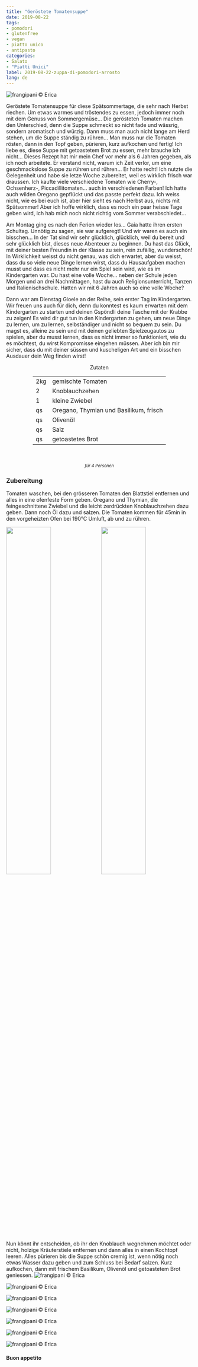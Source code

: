 ```yaml
---
title: "Geröstete Tomatensuppe"
date: 2019-08-22
tags:
- pomodori
- glutenfree
- vegan
- piatto unico
- antipasto
categories:
- Salato
- "Piatti Unici"
label: 2019-08-22-zuppa-di-pomodori-arrosto
lang: de 
---
```

![](../2019-08-22-zuppa-di-pomodori-arrosto/header.jpeg "frangipani © Erica")

Geröstete Tomatensuppe für diese Spätsommertage, die sehr nach Herbst riechen. Um etwas warmes und tröstendes zu essen, jedoch immer noch mit dem Genuss von Sommergemüse... Die gerösteten Tomaten machen den Unterschied, denn die Suppe schmeckt so nicht fade und wässrig, sondern aromatisch und würzig. Dann muss man auch nicht lange am Herd stehen, um die Suppe ständig zu rühren... Man muss nur die Tomaten rösten, dann in den Topf geben, pürieren, kurz aufkochen und fertig! Ich liebe es, diese Suppe mit getoastetem Brot zu essen, mehr brauche ich nicht... Dieses Rezept hat mir mein Chef vor mehr als 6 Jahren gegeben, als ich noch arbeitete. Er verstand nicht, warum ich Zeit verlor, um eine geschmackslose Suppe zu rühren und rühren... Er hatte recht! Ich nutzte die Gelegenheit und habe sie letze Woche zubereitet, weil es wirklich frisch war draussen. Ich kaufte viele verschiedene Tomaten wie Cherry-, Ochsenherz-, Piccadillitomaten... auch in verschiedenen Farben! Ich hatte auch wilden Oregano gepflückt und das passte perfekt dazu. Ich weiss nicht, wie es bei euch ist, aber hier sieht es nach Herbst aus, nichts mit Spätsommer! Aber ich hoffe wirklich, dass es noch ein paar heisse Tage geben wird, ich hab mich noch nicht richtig vom Sommer verabschiedet...

Am Montag ging es nach den Ferien wieder los... Gaia hatte ihren ersten Schultag. Unnötig zu sagen, sie war aufgeregt! Und wir waren es auch ein bisschen... In der Tat sind wir sehr glücklich, glücklich, weil du bereit und sehr glücklich bist, dieses neue Abenteuer zu beginnen. Du hast das Glück, mit deiner besten Freundin in der Klasse zu sein, rein zufällig, wunderschön! In Wirklichkeit weisst du nicht genau, was dich erwartet, aber du weisst, dass du so viele neue Dinge lernen wirst, dass du Hausaufgaben machen musst und dass es nicht mehr nur ein Spiel sein wird, wie es im Kindergarten war. Du hast eine volle Woche... neben der Schule jeden Morgen und an drei Nachmittagen, hast du auch Religionsunterricht, Tanzen und Italienischschule. Hatten wir mit 6 Jahren auch so eine volle Woche?

Dann war am Dienstag Gioele an der Reihe, sein erster Tag im Kindergarten.
Wir freuen uns auch für dich, denn du konntest es kaum erwarten mit dem Kindergarten zu starten und deinen Gspöndli deine Tasche mit der Krabbe zu zeigen! Es wird dir gut tun in den Kindergarten zu gehen, um neue Dinge zu lernen, um zu lernen, selbständiger und nicht so bequem zu sein. Du magst es, alleine zu sein und mit deinen geliebten Spielzeugautos zu spielen, aber du musst lernen, dass es nicht immer so funktioniert, wie du es möchtest, du wirst Kompromisse eingehen müssen. Aber ich bin mir sicher, dass du mit deiner süssen und kuscheligen Art und ein bisschen Ausdauer dein Weg finden wirst!

<div id="wrapper" style="text-align: center">
  <div id="yourdiv" style="display: inline-block;">
    <div class="ingredients">
      <div class="ingredients-title">Zutaten</div>
      <table>
        <tbody>
          <tr>
            <td>2kg</td>
            <td>gemischte Tomaten</td>
          </tr>
          <tr>
            <td>2</td>
            <td>Knoblauchzehen</td>
          </tr>
          <tr>
            <td>1</td>
            <td>kleine Zwiebel</td>
          </tr>
          <tr>
            <td>qs</td>
            <td>Oregano, Thymian und Basilikum, frisch</td>
          </tr>
          <tr>
            <td>qs</td>
            <td>Olivenöl</td>
          </tr>
          <tr>
            <td>qs</td>
            <td>Salz</td>
          </tr>
          <tr>
            <td>qs</td>
            <td>getoastetes Brot</td>       
          </tr>
        </tbody>
      </table>
      <br></br>
      <i class="pull-right" style="font-size: 80%;">für 4 Personen</i>
    </div>
  </div>
</div>


<h3>
	<font color="grey">
		<i class="fa fa-cogs"></i>
	</font> Zubereitung
</h3>

Tomaten waschen, bei den grösseren Tomaten den Blattstiel entfernen und alles in eine ofenfeste Form geben. Oregano und Thymian, die feingeschnittene Zwiebel und die leicht zerdrückten Knoblauchzehen dazu geben. Dann noch Öl dazu und salzen. Die Tomaten kommen für 45min in den vorgeheizten Ofen bei 190°C Umluft, ab und zu rühren.
<p>
  <div style="width: 100%; margin-bottom: ">
    <img style="float: left; width: 49%; margin-right: 1%" src="../2019-08-22-zuppa-di-pomodori-arrosto/pomodori.jpeg" alt="" title="frangipani © Erica" />
    <img style="float: left; width: 49%; margin-left: 1%" src="../2019-08-22-zuppa-di-pomodori-arrosto/teglia.jpeg" alt="" title="frangipani © Erica" />
    <div style="clear: both"></div>
  </div>
</p>

Nun könnt ihr entscheiden, ob ihr den Knoblauch wegnehmen möchtet oder nicht, holzige Kräuterstiele entfernen und dann alles in einen Kochtopf leeren. Alles pürieren bis die Suppe schön cremig ist, wenn nötig noch etwas Wasser dazu geben und zum Schluss bei Bedarf salzen. Kurz aufkochen, dann mit frischem Basilikum, Olivenöl und getoastetem Brot geniessen.
![](../2019-08-22-zuppa-di-pomodori-arrosto/risultato1.jpeg "frangipani © Erica")

![](../2019-08-22-zuppa-di-pomodori-arrosto/risultato2.jpeg "frangipani © Erica")

![](../2019-08-22-zuppa-di-pomodori-arrosto/risultato3.jpeg "frangipani © Erica")

![](../2019-08-22-zuppa-di-pomodori-arrosto/risultato4.jpeg "frangipani © Erica")

![](../2019-08-22-zuppa-di-pomodori-arrosto/risultato5.jpeg "frangipani © Erica")

![](../2019-08-22-zuppa-di-pomodori-arrosto/risultato6.jpeg "frangipani © Erica")

![](../2019-08-22-zuppa-di-pomodori-arrosto/risultato7.jpeg "frangipani © Erica")

<h4>Buon appetito
  <font color="red">
    <i class="fa fa-smile-o"></i>
  </font>
</h4>
